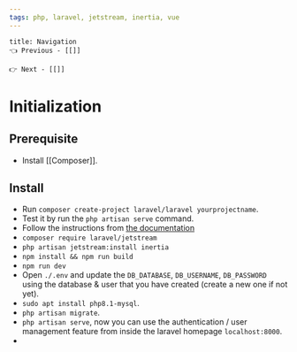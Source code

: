 ```yaml
---
tags: php, laravel, jetstream, inertia, vue
---
```


```ad-example
title: Navigation
👈 Previous - [[]]

👉 Next - [[]]
```

# Initialization
## Prerequisite
- Install [[Composer]].

## Install
- Run `composer create-project laravel/laravel yourprojectname`.
- Test it by run the `php artisan serve` command.
- Follow the instructions from [the documentation](https://jetstream.laravel.com/2.x/installation.html)
- `composer require laravel/jetstream`
- `php artisan jetstream:install inertia`
- `npm install && npm run build`
- `npm run dev`
- Open `./.env` and update the `DB_DATABASE`, `DB_USERNAME`, `DB_PASSWORD` using the database & user that you have created (create a new one if not yet).
- `sudo apt install php8.1-mysql`.
- `php artisan migrate`.
- `php artisan serve`, now you can use the authentication / user management feature from inside the laravel homepage `localhost:8000`.
- 